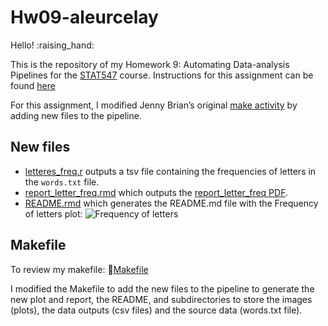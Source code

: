 Hw09-aleurcelay
================

Hello\! :raising\_hand:

This is the repository of my Homework 9: Automating Data-analysis
Pipelines for the [STAT547](http://stat545.com) course. Instructions for
this assignment can be found
[here](http://stat545.com/Classroom/assignments/hw09/hw09.html)

For this assignment, I modified Jenny Brian’s original [make
activity](https://github.com/STAT545-UBC/make-activity) by adding new
files to the pipeline.

## New files

  - [letteres\_freq.r](./R/letters_freq.R) outputs a tsv file containing
    the frequencies of letters in the `words.txt` file.
  - [report\_letter\_freq.rmd](report_letter_freq.Rmd) which outputs the
    [report\_letter\_freq PDF](report_letter_freq.pdf).
  - [README.rmd](README.rmd) which generates the README.md file with the
    Frequency of letters plot: ![Frequency of
    letters](./images/letters_freq.png)

## Makefile

To review my makefile: :star2:[Makefile](Makefile)

I modified the Makefile to add the new files to the pipeline to generate
the new plot and report, the README, and subdirectories to store the
images (plots), the data outputs (csv files) and the source data
(words.txt file).
